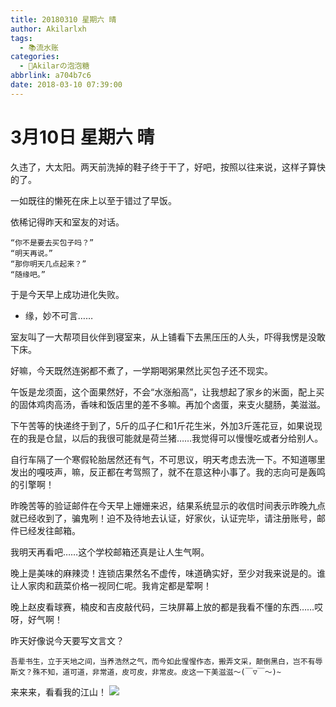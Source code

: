 ```yaml
---
title: 20180310 星期六 晴
author: Akilarlxh
tags:
  - 📚流水账
categories:
  - 🍬Akilarの泡泡糖
abbrlink: a704b7c6
date: 2018-03-10 07:39:00
---
```

# 3月10日 星期六 晴

久违了，大太阳。两天前洗掉的鞋子终于干了，好吧，按照以往来说，这样子算快的了。

一如既往的懒死在床上以至于错过了早饭。

依稀记得昨天和室友的对话。
```
“你不是要去买包子吗？”
“明天再说。”
“那你明天几点起来？”
“随缘吧。”
```
于是今天早上成功进化失败。

- 缘，妙不可言……

室友叫了一大帮项目伙伴到寝室来，从上铺看下去黑压压的人头，吓得我愣是没敢下床。

好嘛，今天既然连粥都不煮了，一学期喝粥果然比买包子还不现实。

午饭是龙须面，这个面果然好，不会“水涨船高”，让我想起了家乡的米面，配上买的固体鸡肉高汤，香味和饭店里的差不多嘛。再加个卤蛋，来支火腿肠，美滋滋。

下午苦等的快递终于到了，5斤的瓜子仁和1斤花生米，外加3斤莲花豆，如果说现在的我是仓鼠，以后的我很可能就是荷兰猪……我觉得可以慢慢吃或者分给别人。

自行车隔了一个寒假轮胎居然还有气，不可思议，明天考虑去洗一下。不知道哪里发出的嘎吱声，嘛，反正都在考驾照了，就不在意这种小事了。我的志向可是轰鸣的引擎啊！

昨晚苦等的验证邮件在今天早上姗姗来迟，结果系统显示的收信时间表示昨晚九点就已经收到了，骗鬼咧！迫不及待地去认证，好家伙，认证完毕，请注册账号，邮件已经发往邮箱。

我明天再看吧……这个学校邮箱还真是让人生气啊。

晚上是美味的麻辣烫！连锁店果然名不虚传，味道确实好，至少对我来说是的。谁让人家肉和蔬菜价格一视同仁呢。我肯定都是荤啊！

晚上赵皮看球赛，楠皮和吉皮敲代码，三块屏幕上放的都是我看不懂的东西……哎呀，好气啊！

昨天好像说今天要写文言文？
```
吾辈书生，立于天地之间，当养浩然之气，而今如此惺惺作态，搬弄文采，颠倒黑白，岂不有辱斯文？殊不知，道可道，非常道，皮可皮，非常皮。皮这一下美滋滋～(￣▽￣～)~
```
来来来，看看我的江山！
![](https://s2.ax1x.com/2019/04/10/ATUCm8.jpg)